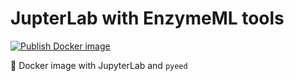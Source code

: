 # JupterLab with EnzymeML tools
[![Publish Docker image](https://github.com/EnzymeML/EnzymeML_JupyterLab/actions/workflows/release_image.yaml/badge.svg)](https://github.com/EnzymeML/EnzymeML_JupyterLab/actions/workflows/release_image.yaml)

 🐳 Docker image with JupyterLab and `pyeed`
